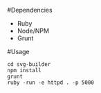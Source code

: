 #Dependencies
* Ruby
* Node/NPM
* Grunt

#Usage

```shell
cd svg-builder
npm install
grunt
ruby -run -e httpd . -p 5000
```
